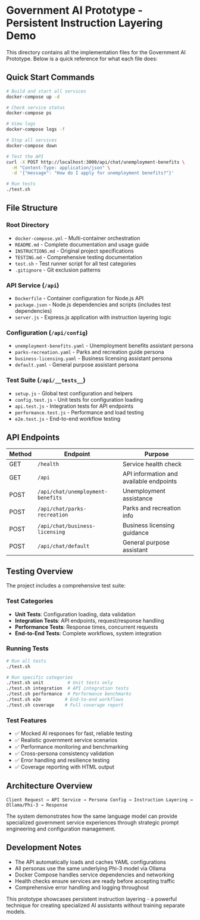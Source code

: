 # Government AI Prototype - Persistent Instruction Layering Demo

This directory contains all the implementation files for the Government AI Prototype. Below is a quick reference for what each file does:

## Quick Start Commands

```bash
# Build and start all services
docker-compose up -d

# Check service status
docker-compose ps

# View logs
docker-compose logs -f

# Stop all services
docker-compose down

# Test the API
curl -X POST http://localhost:3000/api/chat/unemployment-benefits \
  -H "Content-Type: application/json" \
  -d '{"message": "How do I apply for unemployment benefits?"}'

# Run tests
./test.sh
```

## File Structure

### Root Directory
- `docker-compose.yml` - Multi-container orchestration
- `README.md` - Complete documentation and usage guide
- `INSTRUCTIONS.md` - Original project specifications
- `TESTING.md` - Comprehensive testing documentation
- `test.sh` - Test runner script for all test categories
- `.gitignore` - Git exclusion patterns

### API Service (`/api`)
- `Dockerfile` - Container configuration for Node.js API
- `package.json` - Node.js dependencies and scripts (includes test dependencies)
- `server.js` - Express.js application with instruction layering logic

### Configuration (`/api/config`)
- `unemployment-benefits.yaml` - Unemployment benefits assistant persona
- `parks-recreation.yaml` - Parks and recreation guide persona  
- `business-licensing.yaml` - Business licensing assistant persona
- `default.yaml` - General purpose assistant persona

### Test Suite (`/api/__tests__`)
- `setup.js` - Global test configuration and helpers
- `config.test.js` - Unit tests for configuration loading
- `api.test.js` - Integration tests for API endpoints
- `performance.test.js` - Performance and load testing
- `e2e.test.js` - End-to-end workflow testing

## API Endpoints

| Method | Endpoint | Purpose |
|--------|----------|---------|
| GET | `/health` | Service health check |
| GET | `/api` | API information and available endpoints |
| POST | `/api/chat/unemployment-benefits` | Unemployment assistance |
| POST | `/api/chat/parks-recreation` | Parks and recreation info |
| POST | `/api/chat/business-licensing` | Business licensing guidance |
| POST | `/api/chat/default` | General purpose assistant |

## Testing Overview

The project includes a comprehensive test suite:

### Test Categories
- **Unit Tests**: Configuration loading, data validation
- **Integration Tests**: API endpoints, request/response handling  
- **Performance Tests**: Response times, concurrent requests
- **End-to-End Tests**: Complete workflows, system integration

### Running Tests
```bash
# Run all tests
./test.sh

# Run specific categories
./test.sh unit         # Unit tests only
./test.sh integration  # API integration tests
./test.sh performance  # Performance benchmarks
./test.sh e2e         # End-to-end workflows
./test.sh coverage    # Full coverage report
```

### Test Features
- ✅ Mocked AI responses for fast, reliable testing
- ✅ Realistic government service scenarios
- ✅ Performance monitoring and benchmarking
- ✅ Cross-persona consistency validation
- ✅ Error handling and resilience testing
- ✅ Coverage reporting with HTML output

## Architecture Overview

```
Client Request → API Service → Persona Config → Instruction Layering → Ollama/Phi-3 → Response
```

The system demonstrates how the same language model can provide specialized government service experiences through strategic prompt engineering and configuration management.

## Development Notes

- The API automatically loads and caches YAML configurations
- All personas use the same underlying Phi-3 model via Ollama
- Docker Compose handles service dependencies and networking
- Health checks ensure services are ready before accepting traffic
- Comprehensive error handling and logging throughout

This prototype showcases persistent instruction layering - a powerful technique for creating specialized AI assistants without training separate models.
